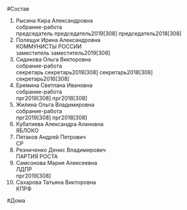 #Состав  
1. Рысина Кира Александровна  
    собрание-работа  
    председатель председатель2019[308] председатель2018[308]  
2. Полещук Ирина Александровна  
    КОММУНИСТЫ РОССИИ  
    заместитель заместитель2019[308]  
3. Сидикова Ольга Викторовна  
    собрание-работа  
    секретарь секретарь2019[308] секретарь2018[308] секретарь2016[308]  
4. Еремина Светлана Ивановна  
    собрание-работа  
    прг2019[308] прг2018[308]  
5. Жилина Ольга Владимировна  
    собрание-работа  
    прг2019[308] прг2018[308]  
6. Кубатиева Александра Алановна  
    ЯБЛОКО  
7. Пятаков Андрей Петрович  
    СР  
8. Резниченко Денис Владимирович  
    ПАРТИЯ РОСТА  
9. Самсонова Мария Алексеевна  
    ЛДПР  
    прг2019[308]  
10. Сахарова Татьяна Викторовна  
    КПРФ  
  
#Дома  
